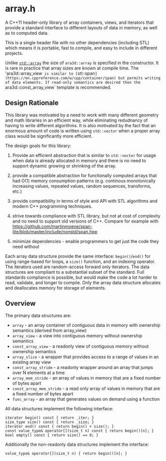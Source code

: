 # array.h

A C++11 header-only library of array containers, views, and iterators that provide a standard interface to different layouts of data in memory, as well as to computed data. 

This is a single header file with no other dependencies (including STL) which means it is portable, fast to compile, and easy to include in different projects. 

Unlike [`std::array`](https://en.cppreference.com/w/cpp/container/array) the size of `ara3d::array` is specified in the constructor. It is rare in practice that array sizes are known at compile time. The 'ara3d::array_view` is similar to [`stl::span`](https://en.cppreference.com/w/cpp/container/span) but permits writing of data elements. If read-only semantics are desired then the `ara3d::const_array_view` template is recommended.

## Design Rationale 

This library was motivated by a need to work with many different geometry and math libraries in an efficient way, while 
eliminating redudnancy of having to write different algorithms. It is also motivated by the fact that an enormous amount of code is written using `std::vector` when a proper array class would be significantly more efficient.

The design goals for this library:

1. Provide an efficient abstraction that is similar to `std::vector` for usage when data is already
allocated in memory and there is no need to support dynamic growing or shrinking of the array.

2. provide a compatible abstraction for functionally computed arrays that had O(1) memory consumption patterns (e.g. continous monotonically increasing values, repeated values, random sequences, transforms, etc.)

3. provide compatibility in terms of style and API with STL algorithms and modern C++ programming techniques. 

4. strive towards compliance with STL library, but not at cost of complexity and no need to support old versions of C++. Compare for example with https://github.com/martinmoene/span-lite/blob/master/include/nonstd/span.hpp

5. minimize dependencies - enable programmers to get just the code they need without         
               
Each array data structure provide the same interface: `begin()`/`end()` for using range-based for loops, a `size()` function, and an indexing operator. The iterators used are random-access forward only iterators. The data structures are compliant to a substantial  subset of the standard. Full standards compliance is possible, but would make the code a lot harder to read, validate, and longer to  compile. Only the array data structure allocates and deallocates memory for storage of elements.  

## Overview

The primary data structures are: 

* `array` - an array container of contiguous data in memory with ownership semantics (derived from array_view)
* `array_view` - a view into contiguous memory without ownership semantics
* `const_array_view` - a readonly view of contiguous memory without ownership semantics
* `array_slice` - a wrapper that provides access to a range of values in an existing array view   
* `const_array_stride` - a readonly wrapper around an array that jumps over N elements at a time 
* `array_mem_stride` - an array of values in memory that are a fixed number of bytes apart	
* `const_array_mem_stride` - a read only array of values in memory that are a fixed number of bytes apart
* `func_array` - an array that generates values on demand using a function 

 
All data structures implement the following interface:

```
iterator begin() const { return _iter; }
size_type size() const { return _size; }
iterator end() const { return begin() + size(); }
const value_type& operator[](size_t n) const { return begin()[n]; }
bool empty() const { return size() == 0; }
```

Additionally the non-readonly data structures implement the interface:

```
value_type& operator[](size_t n) { return begin()[n]; }
```
